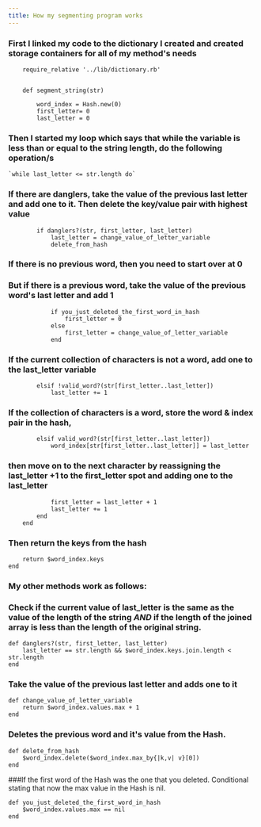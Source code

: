 ```yaml
---
title: How my segmenting program works
---
```


### First I linked my code to the dictionary I created and created storage containers for all of my method's needs
```
	require_relative '../lib/dictionary.rb'


	def segment_string(str) 

	    word_index = Hash.new(0)
	    first_letter= 0
	    last_letter = 0

```
### Then I started my loop which says that while the variable is less than or equal to the string length, do the following operation/s

	`while last_letter <= str.length do`


### If there are danglers, take the value of the previous last letter and add one to it. Then delete the key/value pair with highest value 

```
		if danglers?(str, first_letter, last_letter)
			last_letter = change_value_of_letter_variable
			delete_from_hash

```
### If there is no previous word, then you need to start over at 0
### But if there is a previous word, take the value of the previous word's last letter and add 1
			

```
			if you_just_deleted_the_first_word_in_hash
				first_letter = 0
			else 
				first_letter = change_value_of_letter_variable
			end
```


### If the current collection of characters is not a word, add one to the last_letter variable

```
		elsif !valid_word?(str[first_letter..last_letter])
			last_letter += 1
```


### If the collection of characters is a word, store the word & index pair in the hash,
```
		elsif valid_word?(str[first_letter..last_letter])
			word_index[str[first_letter..last_letter]] = last_letter	

```
### then move on to the next character by reassigning the last_letter +1 to the first_letter spot and adding one to the last_letter
```
			first_letter = last_letter + 1
			last_letter += 1
		end
	end
```

### Then return the keys from the hash

```
	return $word_index.keys
end
```

### My other methods work as follows:


### Check if the current value of last_letter is the same as the value of the length of the string _AND_ if the length of the joined array is less than the length of the original string.


```
def danglers?(str, first_letter, last_letter)
	last_letter == str.length && $word_index.keys.join.length < str.length
end
```


### Take the value of the previous last letter and adds one to it
```
def change_value_of_letter_variable
	return $word_index.values.max + 1
end
```

### Deletes the previous word and it's value from the Hash.
```
def delete_from_hash
	$word_index.delete($word_index.max_by{|k,v| v}[0])
end
```

###If the first word of the Hash was the one that you deleted. Conditional stating that now the max value in the Hash is nil.
```
def you_just_deleted_the_first_word_in_hash
	$word_index.values.max == nil
end
```

